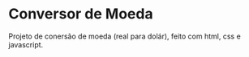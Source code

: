 # Conversor de Moeda 
Projeto de conersão de moeda (real para dolár), feito com html, css e javascript.
